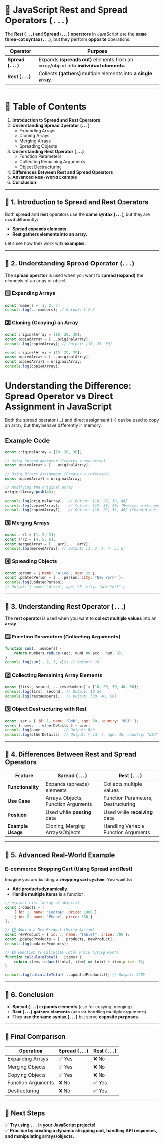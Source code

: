 # 🚀 JavaScript Rest and Spread Operators (`...`) 

The **Rest (`...`) and Spread (`...`) operators** in JavaScript use the **same three-dot syntax (`...`)**, but they perform **opposite** operations.

| Operator | Purpose |
|----------|---------|
| **Spread (`...`)** | Expands **(spreads out)** elements from an array/object into **individual elements**. |
| **Rest (`...`)** | Collects **(gathers)** multiple elements into **a single array**. |

---

# 📌 Table of Contents
1. **Introduction to Spread and Rest Operators**
2. **Understanding Spread Operator (`...`)**
   - Expanding Arrays
   - Cloning Arrays
   - Merging Arrays
   - Spreading Objects
3. **Understanding Rest Operator (`...`)**
   - Function Parameters
   - Collecting Remaining Arguments
   - Object Destructuring
4. **Differences Between Rest and Spread Operators**
5. **Advanced Real-World Example**
6. **Conclusion**

---

## 🔹 1. Introduction to Spread and Rest Operators
Both **spread** and **rest** operators use the **same syntax (`...`)**, but they are used differently:
- **Spread expands elements.**
- **Rest gathers elements into an array.**

Let’s see how they work with **examples**.

---

## 🚀 2. Understanding Spread Operator (`...`)
The **spread operator** is used when you want to **spread (expand)** the elements of an array or object.

### 1️⃣ Expanding Arrays
```js
const numbers = [1, 2, 3];
console.log(...numbers); // Output: 1 2 3
```

### 2️⃣ Cloning (Copying) an Array
```js
const originalArray = [10, 20, 30];
const copiedArray = [...originalArray];
console.log(copiedArray); // Output: [10, 20, 30]
```

```js 
const originalArray = [10, 20, 30];
const copiedArray = [...originalArray];
const copiedArray1 = originalArray;
console.log(copiedArray);
```
# Understanding the Difference: Spread Operator vs Direct Assignment in JavaScript
Both the spread operator (...) and direct assignment (=) can be used to copy an array, but they behave differently in memory.

## Example Code 
```js
const originalArray = [10, 20, 30];

// Using Spread Operator (Creates a new array)
const copiedArray = [...originalArray];

// Using Direct Assignment (Creates a reference)
const copiedArray1 = originalArray;

// Modifying the original array
originalArray.push(40);

console.log(originalArray);  // Output: [10, 20, 30, 40]
console.log(copiedArray);    // Output: [10, 20, 30] (Remains unchanged)
console.log(copiedArray1);   // Output: [10, 20, 30, 40] (Changed due to reference)
```
### 3️⃣ Merging Arrays
```js
const arr1 = [1, 2, 3];
const arr2 = [4, 5, 6];
const mergedArray = [...arr1, ...arr2]; 
console.log(mergedArray); // Output: [1, 2, 3, 4, 5, 6]
```

### 4️⃣ Spreading Objects
```js
const person = { name: "Alice", age: 25 };
const updatedPerson = { ...person, city: "New York" };
console.log(updatedPerson); 
// Output: { name: "Alice", age: 25, city: "New York" }
```

---

## 🚀 3. Understanding Rest Operator (`...`)
The **rest operator** is used when you want to **collect multiple values** into an **array**.

### 1️⃣ Function Parameters (Collecting Arguments)
```js
function sum(...numbers) {
    return numbers.reduce((acc, num) => acc + num, 0);
}
console.log(sum(1, 2, 3, 4)); // Output: 10
```

### 2️⃣ Collecting Remaining Array Elements
```js
const [first, second, ...restNumbers] = [10, 20, 30, 40, 50];
console.log(first, second); // Output: 10 20
console.log(restNumbers);   // Output: [30, 40, 50]
```

### 3️⃣ Object Destructuring with Rest
```js
const user = { id: 1, name: "Bob", age: 30, country: "USA" };
const { name, ...otherDetails } = user;
console.log(name);         // Output: Bob
console.log(otherDetails); // Output: { id: 1, age: 30, country: "USA" }
```

---

## 🚀 4. Differences Between Rest and Spread Operators
| Feature | **Spread (`...`)** | **Rest (`...`)** |
|---------|-----------------|-----------------|
| **Functionality** | Expands (spreads) elements | Collects multiple values |
| **Use Case** | Arrays, Objects, Function Arguments | Function Parameters, Destructuring |
| **Position** | Used while **passing** data | Used while **receiving** data |
| **Example Usage** | Cloning, Merging Arrays/Objects | Handling Variable Function Arguments |

---

## 🚀 5. Advanced Real-World Example
### **E-commerce Shopping Cart (Using Spread and Rest)**
Imagine you are building a **shopping cart system**. You want to:
- **Add products dynamically**.
- **Handle multiple items** in a function.

```js
// Product List (Array of Objects)
const products = [
    { id: 1, name: "Laptop", price: 1000 },
    { id: 2, name: "Phone", price: 500 }
];

// 1️⃣ Adding a New Product (Using Spread)
const newProduct = { id: 3, name: "Tablet", price: 700 };
const updatedProducts = [...products, newProduct];
console.log(updatedProducts);

// 2️⃣ Function to Calculate Total Price (Using Rest)
function calculateTotal(...items) {
    return items.reduce((total, item) => total + item.price, 0);
}

console.log(calculateTotal(...updatedProducts)); // Output: 2200
```

---

## 🚀 6. Conclusion
- **Spread (`...`) expands elements** (use for copying, merging).
- **Rest (`...`) gathers elements** (use for handling multiple arguments).
- They **use the same syntax (`...`)** but serve **opposite purposes**.

---

## 🚀 Final Comparison
| **Operation** | **Spread (`...`)** | **Rest (`...`)** |
|--------------|-------------------|-----------------|
| Expanding Arrays | ✅ Yes | ❌ No |
| Merging Objects | ✅ Yes | ❌ No |
| Copying Objects | ✅ Yes | ❌ No |
| Function Arguments | ❌ No | ✅ Yes |
| Destructuring | ❌ No | ✅ Yes |

---

## 🚀 Next Steps
✅ **Try using `...` in your JavaScript projects!**  
✅ **Practice by creating a dynamic shopping cart, handling API responses, and manipulating arrays/objects.**  

